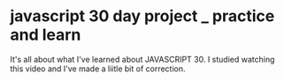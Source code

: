 # javascript 30 day project _ practice and learn





It's all about what I've learned about JAVASCRIPT 30.
I studied watching this video and I've made a liitle bit of correction. 
